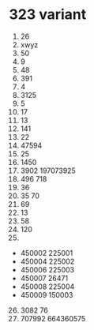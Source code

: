 # 323 variant

1. 26
2. xwyz
3. 50
4. 9
5. 48
6. 391
7. 4
8. 3125
9. 5
10. 17
11. 13
12. 141
13. 22
14. 47594
15. 25
16. 1450
17. 3902 197073925
18. 496 718
19. 36
20. 35 70
21. 69
22. 13
23. 58
24. 120
25. 
- 450002 225001
- 450004 225002
- 450006 225003
- 450007 26471
- 450008 225004
- 450009 150003
26. 3082 76
27. 707992 664360575